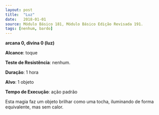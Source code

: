 ```yaml
---
layout: post
title:  "Luz"
date:   2018-01-01
source: Módulo Básico 181, Módulo Básico Edição Revisada 191.
tags: [nenhum, bardo]
---
```


**arcana 0, divina 0 (luz)**

**Alcance**: toque

**Teste de Resistência**: nenhum.

**Duração**: 1 hora

**Alvo**: 1 objeto

**Tempo de Execução**: ação padrão

Esta magia faz um objeto brilhar como uma tocha, iluminando de forma equivalente, mas sem calor.
